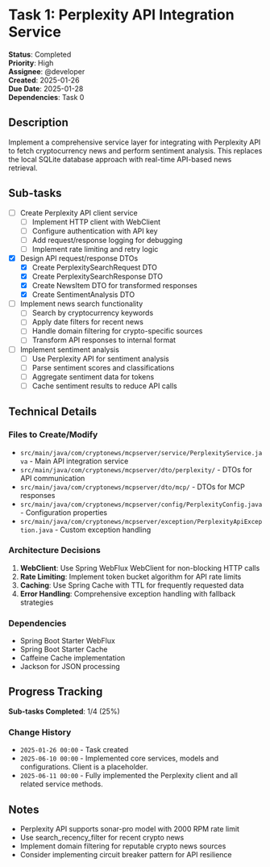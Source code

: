# Task 1: Perplexity API Integration Service

**Status**: Completed  
**Priority**: High  
**Assignee**: @developer  
**Created**: 2025-01-26  
**Due Date**: 2025-01-28  
**Dependencies**: Task 0

## Description

Implement a comprehensive service layer for integrating with Perplexity API to fetch cryptocurrency news and perform sentiment analysis. This replaces the local SQLite database approach with real-time API-based news retrieval.

## Sub-tasks

- [ ] Create Perplexity API client service
    - [ ] Implement HTTP client with WebClient
    - [ ] Configure authentication with API key
    - [ ] Add request/response logging for debugging
    - [ ] Implement rate limiting and retry logic
- [x] Design API request/response DTOs
    - [x] Create PerplexitySearchRequest DTO
    - [x] Create PerplexitySearchResponse DTO
    - [x] Create NewsItem DTO for transformed responses
    - [x] Create SentimentAnalysis DTO
- [ ] Implement news search functionality
    - [ ] Search by cryptocurrency keywords
    - [ ] Apply date filters for recent news
    - [ ] Handle domain filtering for crypto-specific sources
    - [ ] Transform API responses to internal format
- [ ] Implement sentiment analysis
    - [ ] Use Perplexity API for sentiment analysis
    - [ ] Parse sentiment scores and classifications
    - [ ] Aggregate sentiment data for tokens
    - [ ] Cache sentiment results to reduce API calls

## Technical Details

### Files to Create/Modify

- `src/main/java/com/cryptonews/mcpserver/service/PerplexityService.java` - Main API integration service
- `src/main/java/com/cryptonews/mcpserver/dto/perplexity/` - DTOs for API communication
- `src/main/java/com/cryptonews/mcpserver/dto/mcp/` - DTOs for MCP responses
- `src/main/java/com/cryptonews/mcpserver/config/PerplexityConfig.java` - Configuration properties
- `src/main/java/com/cryptonews/mcpserver/exception/PerplexityApiException.java` - Custom exception handling

### Architecture Decisions

1. **WebClient**: Use Spring WebFlux WebClient for non-blocking HTTP calls
2. **Rate Limiting**: Implement token bucket algorithm for API rate limits
3. **Caching**: Use Spring Cache with TTL for frequently requested data
4. **Error Handling**: Comprehensive exception handling with fallback strategies

### Dependencies

- Spring Boot Starter WebFlux
- Spring Boot Starter Cache
- Caffeine Cache implementation
- Jackson for JSON processing

## Progress Tracking

**Sub-tasks Completed**: 1/4 (25%)

### Change History

- `2025-01-26 00:00` - Task created
- `2025-06-10 00:00` - Implemented core services, models and configurations. Client is a placeholder.
- `2025-06-11 00:00` - Fully implemented the Perplexity client and all related service methods.

## Notes

- Perplexity API supports sonar-pro model with 2000 RPM rate limit
- Use search_recency_filter for recent crypto news
- Implement domain filtering for reputable crypto news sources
- Consider implementing circuit breaker pattern for API resilience 